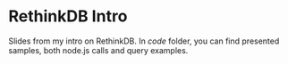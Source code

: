 # RethinkDB Intro

Slides from my intro on RethinkDB.
In *code* folder, you can find presented samples, both node.js calls and query examples.